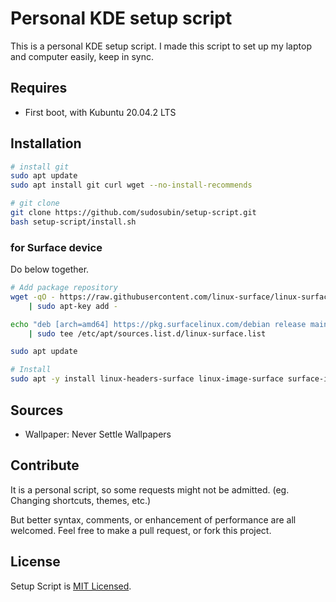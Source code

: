 # Personal KDE setup script

This is a personal KDE setup script. I made this script to set up my laptop and computer easily, keep in sync.

## Requires

- First boot, with Kubuntu 20.04.2 LTS

## Installation

```sh
# install git
sudo apt update
sudo apt install git curl wget --no-install-recommends

# git clone
git clone https://github.com/sudosubin/setup-script.git
bash setup-script/install.sh
```

### for Surface device

Do below together.

```sh
# Add package repository
wget -qO - https://raw.githubusercontent.com/linux-surface/linux-surface/master/pkg/keys/surface.asc \
    | sudo apt-key add -

echo "deb [arch=amd64] https://pkg.surfacelinux.com/debian release main" \
    | sudo tee /etc/apt/sources.list.d/linux-surface.list

sudo apt update

# Install
sudo apt -y install linux-headers-surface linux-image-surface surface-ipts-firmware libwacom-surface iptsd linux-surface-secureboot-mok
```

## Sources

- Wallpaper: Never Settle Wallpapers

## Contribute

It is a personal script, so some requests might not be admitted. (eg. Changing shortcuts, themes, etc.)

But better syntax, comments, or enhancement of performance are all welcomed. Feel free to make a pull request, or fork
this project.

## License

Setup Script is [MIT Licensed](./LICENSE).
